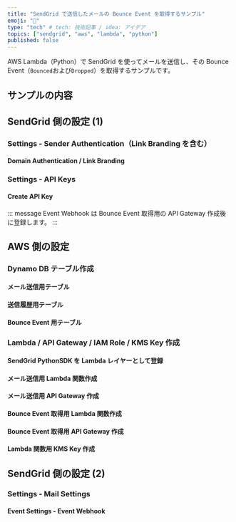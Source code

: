 ```yaml
---
title: "SendGrid で送信したメールの Bounce Event を取得するサンプル"
emoji: "🐐"
type: "tech" # tech: 技術記事 / idea: アイデア
topics: ["sendgrid", "aws", "lambda", "python"]
published: false
---
```


AWS Lambda（Python）で SendGrid を使ってメールを送信し、その Bounce Event（`Bounced`および`Dropped`）を取得するサンプルです。

## サンプルの内容

## SendGrid 側の設定 (1)

### Settings - Sender Authentication（Link Branding を含む）

#### Domain Authentication / Link Branding

### Settings - API Keys

#### Create API Key

::: message
Event Webhook は Bounce Event 取得用の API Gateway 作成後に登録します。
:::

## AWS 側の設定

### Dynamo DB テーブル作成

#### メール送信用テーブル

#### 送信履歴用テーブル

#### Bounce Event 用テーブル

### Lambda / API Gateway / IAM Role / KMS Key 作成

#### SendGrid PythonSDK を Lambda レイヤーとして登録

#### メール送信用 Lambda 関数作成

#### メール送信用 API Gateway 作成

#### Bounce Event 取得用 Lambda 関数作成

#### Bounce Event 取得用 API Gateway 作成

#### Lambda 関数用 KMS Key 作成

## SendGrid 側の設定 (2)

### Settings - Mail Settings

#### Event Settings - Event Webhook
